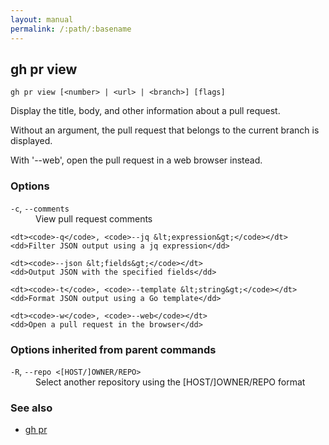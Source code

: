 ```yaml
---
layout: manual
permalink: /:path/:basename
---
```


## gh pr view

```
gh pr view [<number> | <url> | <branch>] [flags]
```

Display the title, body, and other information about a pull request.

Without an argument, the pull request that belongs to the current branch
is displayed.

With '--web', open the pull request in a web browser instead.


### Options


<dl class="flags">
	<dt><code>-c</code>, <code>--comments</code></dt>
	<dd>View pull request comments</dd>

	<dt><code>-q</code>, <code>--jq &lt;expression&gt;</code></dt>
	<dd>Filter JSON output using a jq expression</dd>

	<dt><code>--json &lt;fields&gt;</code></dt>
	<dd>Output JSON with the specified fields</dd>

	<dt><code>-t</code>, <code>--template &lt;string&gt;</code></dt>
	<dd>Format JSON output using a Go template</dd>

	<dt><code>-w</code>, <code>--web</code></dt>
	<dd>Open a pull request in the browser</dd>
</dl>


### Options inherited from parent commands


<dl class="flags">
	<dt><code>-R</code>, <code>--repo &lt;[HOST/]OWNER/REPO&gt;</code></dt>
	<dd>Select another repository using the [HOST/]OWNER/REPO format</dd>
</dl>


### See also

* [gh pr](./gh_pr)
